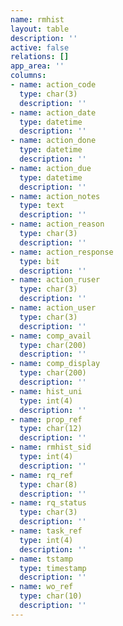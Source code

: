 ```yaml
---
name: rmhist
layout: table
description: ''
active: false
relations: []
app_area: ''
columns:
- name: action_code
  type: char(3)
  description: ''
- name: action_date
  type: datetime
  description: ''
- name: action_done
  type: datetime
  description: ''
- name: action_due
  type: datetime
  description: ''
- name: action_notes
  type: text
  description: ''
- name: action_reason
  type: char(3)
  description: ''
- name: action_response
  type: bit
  description: ''
- name: action_ruser
  type: char(3)
  description: ''
- name: action_user
  type: char(3)
  description: ''
- name: comp_avail
  type: char(200)
  description: ''
- name: comp_display
  type: char(200)
  description: ''
- name: hist_uni
  type: int(4)
  description: ''
- name: prop_ref
  type: char(12)
  description: ''
- name: rmhist_sid
  type: int(4)
  description: ''
- name: rq_ref
  type: char(8)
  description: ''
- name: rq_status
  type: char(3)
  description: ''
- name: task_ref
  type: int(4)
  description: ''
- name: tstamp
  type: timestamp
  description: ''
- name: wo_ref
  type: char(10)
  description: ''
---
```


